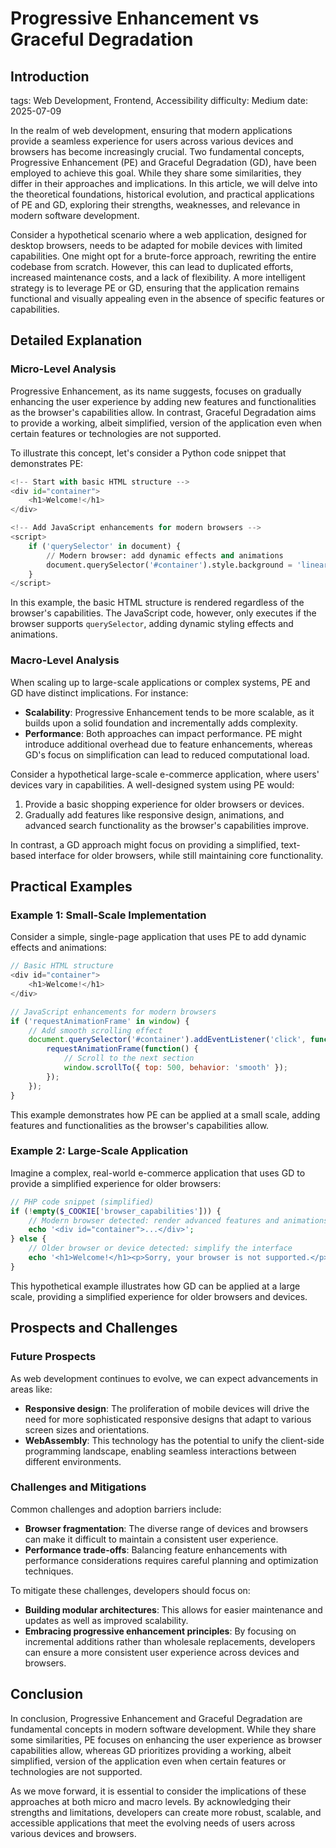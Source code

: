 # Progressive Enhancement vs Graceful Degradation
## Introduction
tags: Web Development, Frontend, Accessibility
difficulty: Medium
date: 2025-07-09

In the realm of web development, ensuring that modern applications provide a seamless experience for users across various devices and browsers has become increasingly crucial. Two fundamental concepts, Progressive Enhancement (PE) and Graceful Degradation (GD), have been employed to achieve this goal. While they share some similarities, they differ in their approaches and implications. In this article, we will delve into the theoretical foundations, historical evolution, and practical applications of PE and GD, exploring their strengths, weaknesses, and relevance in modern software development.

Consider a hypothetical scenario where a web application, designed for desktop browsers, needs to be adapted for mobile devices with limited capabilities. One might opt for a brute-force approach, rewriting the entire codebase from scratch. However, this can lead to duplicated efforts, increased maintenance costs, and a lack of flexibility. A more intelligent strategy is to leverage PE or GD, ensuring that the application remains functional and visually appealing even in the absence of specific features or capabilities.

## Detailed Explanation
### Micro-Level Analysis

Progressive Enhancement, as its name suggests, focuses on gradually enhancing the user experience by adding new features and functionalities as the browser's capabilities allow. In contrast, Graceful Degradation aims to provide a working, albeit simplified, version of the application even when certain features or technologies are not supported.

To illustrate this concept, let's consider a Python code snippet that demonstrates PE:
```python
<!-- Start with basic HTML structure -->
<div id="container">
    <h1>Welcome!</h1>
</div>

<!-- Add JavaScript enhancements for modern browsers -->
<script>
    if ('querySelector' in document) {
        // Modern browser: add dynamic effects and animations
        document.querySelector('#container').style.background = 'linear-gradient(to bottom, #f2c464, #e5d8b6)';
    }
</script>
```
In this example, the basic HTML structure is rendered regardless of the browser's capabilities. The JavaScript code, however, only executes if the browser supports `querySelector`, adding dynamic styling effects and animations.

### Macro-Level Analysis

When scaling up to large-scale applications or complex systems, PE and GD have distinct implications. For instance:

* **Scalability**: Progressive Enhancement tends to be more scalable, as it builds upon a solid foundation and incrementally adds complexity.
* **Performance**: Both approaches can impact performance. PE might introduce additional overhead due to feature enhancements, whereas GD's focus on simplification can lead to reduced computational load.

Consider a hypothetical large-scale e-commerce application, where users' devices vary in capabilities. A well-designed system using PE would:

1. Provide a basic shopping experience for older browsers or devices.
2. Gradually add features like responsive design, animations, and advanced search functionality as the browser's capabilities improve.

In contrast, a GD approach might focus on providing a simplified, text-based interface for older browsers, while still maintaining core functionality.

## Practical Examples

### Example 1: Small-Scale Implementation
Consider a simple, single-page application that uses PE to add dynamic effects and animations:
```javascript
// Basic HTML structure
<div id="container">
    <h1>Welcome!</h1>
</div>

// JavaScript enhancements for modern browsers
if ('requestAnimationFrame' in window) {
    // Add smooth scrolling effect
    document.querySelector('#container').addEventListener('click', function() {
        requestAnimationFrame(function() {
            // Scroll to the next section
            window.scrollTo({ top: 500, behavior: 'smooth' });
        });
    });
}
```
This example demonstrates how PE can be applied at a small scale, adding features and functionalities as the browser's capabilities allow.

### Example 2: Large-Scale Application
Imagine a complex, real-world e-commerce application that uses GD to provide a simplified experience for older browsers:
```php
// PHP code snippet (simplified)
if (!empty($_COOKIE['browser_capabilities'])) {
    // Modern browser detected: render advanced features and animations
    echo '<div id="container">...</div>';
} else {
    // Older browser or device detected: simplify the interface
    echo '<h1>Welcome!</h1><p>Sorry, your browser is not supported.</p>';
}
```
This hypothetical example illustrates how GD can be applied at a large scale, providing a simplified experience for older browsers and devices.

## Prospects and Challenges

### Future Prospects

As web development continues to evolve, we can expect advancements in areas like:

* **Responsive design**: The proliferation of mobile devices will drive the need for more sophisticated responsive designs that adapt to various screen sizes and orientations.
* **WebAssembly**: This technology has the potential to unify the client-side programming landscape, enabling seamless interactions between different environments.

### Challenges and Mitigations

Common challenges and adoption barriers include:

* **Browser fragmentation**: The diverse range of devices and browsers can make it difficult to maintain a consistent user experience.
* **Performance trade-offs**: Balancing feature enhancements with performance considerations requires careful planning and optimization techniques.

To mitigate these challenges, developers should focus on:

* **Building modular architectures**: This allows for easier maintenance and updates as well as improved scalability.
* **Embracing progressive enhancement principles**: By focusing on incremental additions rather than wholesale replacements, developers can ensure a more consistent user experience across devices and browsers.

## Conclusion

In conclusion, Progressive Enhancement and Graceful Degradation are fundamental concepts in modern software development. While they share some similarities, PE focuses on enhancing the user experience as browser capabilities allow, whereas GD prioritizes providing a working, albeit simplified, version of the application even when certain features or technologies are not supported.

As we move forward, it is essential to consider the implications of these approaches at both micro and macro levels. By acknowledging their strengths and limitations, developers can create more robust, scalable, and accessible applications that meet the evolving needs of users across various devices and browsers.